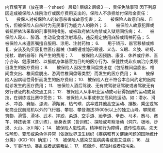 内容填写表（放在第一个sheet）
	层级1	层级2	层级3
	一、责任免除事项
		因下列原因造成被保险人住院治疗或医疗费用支出的，保险人不承担给付保险金责任：	 
			1.       投保人对被保险人的故意杀害或故意伤害；
			2.       被保险人故意自杀、自伤，但被保险人自杀时为无民事行为能力人的除外；
			3.       被保险人故意犯罪或者抗拒依法采取的刑事强制措施，或被政府依法拘禁或入狱期间伤病；
			4.       被保险人殴斗、醉酒、主动吸食或注射毒品，违反规定使用麻醉或精神药品；
			5.       被保险人未遵医嘱擅自服用、涂用、注射药物；
			6.       用于矫形、器官移植或修复、安装及购买康复性医疗器械（如眼镜或隐形眼镜、义齿、义眼、义肢、轮椅、拐杖、助听器等）所产生的费用；
			7.       被保险人因预防、康复、休养或疗养、医疗咨询、健康体检、以捐献身体器官为目的的医疗行为、保健性或非疾病治疗类项目发生的医疗费用；
			8.       被保险人因发生椎间盘突出症（包括椎间盘膨出、椎间盘突出、椎间盘脱出、游离性椎间盘等类型）而发生的医疗费用；
			9.       被保险人因病理性骨折而发生的医疗费用；
			10.   被保险人在不符合本合同约定的医院就诊发生的医疗费用；
			11.   被保险人酒后驾驶、无有效驾驶证驾驶或者驾驶无有效行驶证的机动交通工具；
			12.   被保险人从事职业运动或可获得报酬的运动或竞技，在训练或比赛中受伤；
			13.   被保险人从事或参加高风险运动，如：潜水、滑水、冲浪、赛艇、漂流、滑翔翼、热气球、跳伞或其他高空运动、蹦极、乘坐或驾驶商业民航班机以外的飞行器、攀岩、攀登海拔3500米以上的独立山峰、攀爬建筑物、滑雪、滑冰、武术、摔跤、柔道、空手道、跆拳道、拳击、马术、赛马、赛车、特技表演（含训练）、替身表演（含训练）、探险或考察活动（洞穴、极地、沙漠、火山、冰川等）；
			14.   被保险人患性病，精神和行为障碍，遗传性疾病，先天性畸形、变形或染色体异常（依据世界卫生组织《疾病和有关健康问题的国际统计分类》（ICD-10）确定）；
			15.   被保险人感染艾滋病病毒或患艾滋病；
			16.   战争、军事行动、暴乱或者武装叛乱；
			17.   核爆炸、核辐射或者核污染。


